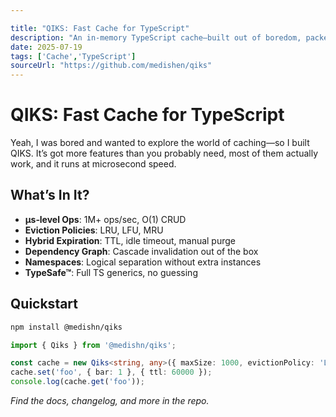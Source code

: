 ```yaml
---

title: "QIKS: Fast Cache for TypeScript"
description: "An in-memory TypeScript cache—built out of boredom, packed with features, and surprisingly solid."
date: 2025-07-19
tags: ['Cache','TypeScript']
sourceUrl: "https://github.com/medishen/qiks"
---
```


# QIKS: Fast Cache for TypeScript

Yeah, I was bored and wanted to explore the world of caching—so I built QIKS. It’s got more features than you probably need, most of them actually work, and it runs at microsecond speed.

## What’s In It?

* **µs‑level Ops**: 1M+ ops/sec, O(1) CRUD
* **Eviction Policies**: LRU, LFU, MRU
* **Hybrid Expiration**: TTL, idle timeout, manual purge
* **Dependency Graph**: Cascade invalidation out of the box
* **Namespaces**: Logical separation without extra instances
* **TypeSafe™**: Full TS generics, no guessing

## Quickstart

```bash
npm install @medishn/qiks
```

```ts
import { Qiks } from '@medishn/qiks';

const cache = new Qiks<string, any>({ maxSize: 1000, evictionPolicy: 'LRU' });
cache.set('foo', { bar: 1 }, { ttl: 60000 });
console.log(cache.get('foo'));
```

*Find the docs, changelog, and more in the repo.*
